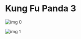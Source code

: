 # Kung Fu Panda 3

![img 0](https://fanart.tv/fanart/movies/140300/moviethumb/kung-fu-panda-3-56ed98ec91e37.jpg)

![img 1](https://i.imgur.com/AyWosuO.png)

